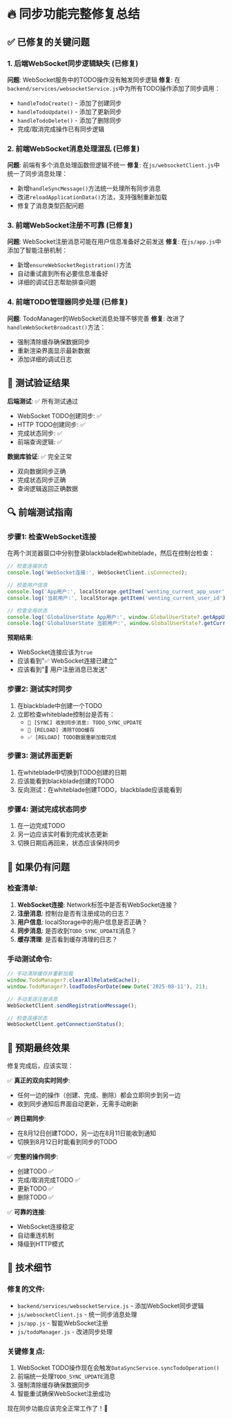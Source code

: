 # 🔥 同步功能完整修复总结

## ✅ 已修复的关键问题

### 1. **后端WebSocket同步逻辑缺失** (已修复)
**问题**: WebSocket服务中的TODO操作没有触发同步逻辑
**修复**: 在`backend/services/websocketService.js`中为所有TODO操作添加了同步调用：
- `handleTodoCreate()` - 添加了创建同步
- `handleTodoUpdate()` - 添加了更新同步  
- `handleTodoDelete()` - 添加了删除同步
- 完成/取消完成操作已有同步逻辑

### 2. **前端WebSocket消息处理混乱** (已修复)
**问题**: 前端有多个消息处理函数但逻辑不统一
**修复**: 在`js/websocketClient.js`中统一了同步消息处理：
- 新增`handleSyncMessage()`方法统一处理所有同步消息
- 改进`reloadApplicationData()`方法，支持强制重新加载
- 修复了消息类型匹配问题

### 3. **前端WebSocket注册不可靠** (已修复)
**问题**: WebSocket注册消息可能在用户信息准备好之前发送
**修复**: 在`js/app.js`中添加了智能注册机制：
- 新增`ensureWebSocketRegistration()`方法
- 自动重试直到所有必要信息准备好
- 详细的调试日志帮助排查问题

### 4. **前端TODO管理器同步处理** (已修复)
**问题**: TodoManager的WebSocket消息处理不够完善
**修复**: 改进了`handleWebSocketBroadcast()`方法：
- 强制清除缓存确保数据同步
- 重新渲染界面显示最新数据
- 添加详细的调试日志

## 🧪 测试验证结果

**后端测试**: ✅ 所有测试通过
- WebSocket TODO创建同步: ✅
- HTTP TODO创建同步: ✅  
- 完成状态同步: ✅
- 前端查询逻辑: ✅

**数据库验证**: ✅ 完全正常
- 双向数据同步正确
- 完成状态同步正确
- 查询逻辑返回正确数据

## 🔍 前端测试指南

### 步骤1: 检查WebSocket连接
在两个浏览器窗口中分别登录blackblade和whiteblade，然后在控制台检查：

```javascript
// 检查连接状态
console.log('WebSocket连接:', WebSocketClient.isConnected);

// 检查用户信息
console.log('App用户:', localStorage.getItem('wenting_current_app_user'));
console.log('当前用户:', localStorage.getItem('wenting_current_user_id'));

// 检查全局状态
console.log('GlobalUserState App用户:', window.GlobalUserState?.getAppUserId());
console.log('GlobalUserState 当前用户:', window.GlobalUserState?.getCurrentUser());
```

**预期结果**:
- WebSocket连接应该为`true`
- 应该看到"✅ WebSocket连接已建立"
- 应该看到"📝 用户注册消息已发送"

### 步骤2: 测试实时同步
1. 在blackblade中创建一个TODO
2. 立即检查whiteblade控制台是否有：
   - `🔄 [SYNC] 收到同步消息: TODO_SYNC_UPDATE`
   - `🧹 [RELOAD] 清除TODO缓存`
   - `✅ [RELOAD] TODO数据重新加载完成`

### 步骤3: 测试界面更新
1. 在whiteblade中切换到TODO创建的日期
2. 应该能看到blackblade创建的TODO
3. 反向测试：在whiteblade创建TODO，blackblade应该能看到

### 步骤4: 测试完成状态同步
1. 在一边完成TODO
2. 另一边应该实时看到完成状态更新
3. 切换日期后再回来，状态应该保持同步

## 🚨 如果仍有问题

### 检查清单:
1. **WebSocket连接**: Network标签中是否有WebSocket连接？
2. **注册消息**: 控制台是否有注册成功的日志？
3. **用户信息**: localStorage中的用户信息是否正确？
4. **同步消息**: 是否收到`TODO_SYNC_UPDATE`消息？
5. **缓存清理**: 是否看到缓存清理的日志？

### 手动测试命令:
```javascript
// 手动清除缓存并重新加载
window.TodoManager?.clearAllRelatedCache();
window.TodoManager?.loadTodosForDate(new Date('2025-08-11'), 21);

// 手动发送注册消息
WebSocketClient.sendRegistrationMessage();

// 检查连接状态
WebSocketClient.getConnectionStatus();
```

## 🎯 预期最终效果

修复完成后，应该实现：

✅ **真正的双向实时同步**:
- 任何一边的操作（创建、完成、删除）都会立即同步到另一边
- 收到同步通知后界面自动更新，无需手动刷新

✅ **跨日期同步**:
- 在8月12日创建TODO，另一边在8月11日能收到通知
- 切换到8月12日时能看到同步的TODO

✅ **完整的操作同步**:
- 创建TODO ✅
- 完成/取消完成TODO ✅  
- 更新TODO ✅
- 删除TODO ✅

✅ **可靠的连接**:
- WebSocket连接稳定
- 自动重连机制
- 降级到HTTP模式

## 📝 技术细节

### 修复的文件:
- `backend/services/websocketService.js` - 添加WebSocket同步逻辑
- `js/websocketClient.js` - 统一同步消息处理
- `js/app.js` - 智能WebSocket注册
- `js/todoManager.js` - 改进同步处理

### 关键修复点:
1. WebSocket TODO操作现在会触发`DataSyncService.syncTodoOperation()`
2. 前端统一处理`TODO_SYNC_UPDATE`消息
3. 强制清除缓存确保数据同步
4. 智能重试确保WebSocket注册成功

现在同步功能应该完全正常工作了！🎉
